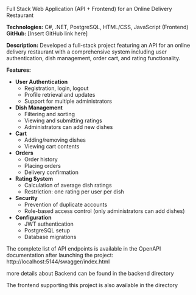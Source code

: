 Full Stack Web Application (API + Frontend) for an Online Delivery Restaurant

**Technologies:** C#, .NET, PostgreSQL, HTML/CSS, JavaScript (Frontend)
**GitHub:** [Insert GitHub link here]  

**Description:**
Developed a full-stack project featuring an API for an online delivery restaurant with a comprehensive system including user authentication, dish management, order cart, and rating functionality.  

**Features:**  

- **User Authentication**  
  - Registration, login, logout  
  - Profile retrieval and updates  
  - Support for multiple administrators
- **Dish Management**  
  - Filtering and sorting  
  - Viewing and submitting ratings  
  - Administrators can add new dishes
- **Cart**  
  - Adding/removing dishes  
  - Viewing cart contents
- **Orders**  
  - Order history  
  - Placing orders  
  - Delivery confirmation
- **Rating System**  
  - Calculation of average dish ratings  
  - Restriction: one rating per user per dish
- **Security**  
  - Prevention of duplicate accounts  
  - Role-based access control (only administrators can add dishes)
- **Configuration**  
  - JWT authentication  
  - PostgreSQL setup  
  - Database migrations

The complete list of API endpoints is available in the OpenAPI documentation after launching the project:
http://localhost:5144/swagger/index.html  

more details about Backend can be found in the backend directory

The frontend supporting this project is also available in the directory
